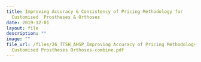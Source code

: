 ```yaml
---
title: Improving Accuracy & Consistency of Pricing Methodology for
  Customised  Prostheses & Orthoses
date: 2019-12-01
layout: file
description: ""
image: ""
file_url: /files/26_TTSH_AHSP_Improving Accuracy of Pricing Methodology for
  Customised Prostheses Orthoses-combine.pdf
---
```

